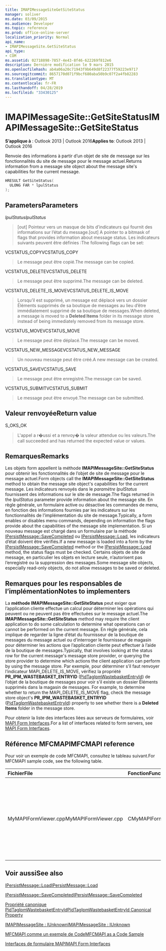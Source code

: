 ```yaml
---
title: IMAPIMessageSiteGetSiteStatus
manager: soliver
ms.date: 03/09/2015
ms.audience: Developer
ms.topic: reference
ms.prod: office-online-server
localization_priority: Normal
api_name:
- IMAPIMessageSite.GetSiteStatus
api_type:
- COM
ms.assetid: 02718898-7857-4e43-8f46-622269f812e6
description: Dernière modification le 9 mars 2015
ms.openlocfilehash: ab4a06a20c71943f9b649d8f22377f59223e9717
ms.sourcegitcommit: 8657170d071f9bcf680aba50b9c07f2a4fb82283
ms.translationtype: MT
ms.contentlocale: fr-FR
ms.lasthandoff: 04/28/2019
ms.locfileid: "33430125"
---
```

# <a name="imapimessagesitegetsitestatus"></a><span data-ttu-id="0098b-103">IMAPIMessageSite::GetSiteStatus</span><span class="sxs-lookup"><span data-stu-id="0098b-103">IMAPIMessageSite::GetSiteStatus</span></span>

  
  
<span data-ttu-id="0098b-104">**S’applique à** : Outlook 2013 | Outlook 2016</span><span class="sxs-lookup"><span data-stu-id="0098b-104">**Applies to**: Outlook 2013 | Outlook 2016</span></span> 
  
<span data-ttu-id="0098b-105">Renvoie des informations à partir d’un objet de site de message sur les fonctionnalités du site de message pour le message actuel.</span><span class="sxs-lookup"><span data-stu-id="0098b-105">Returns information from a message site object about the message site's capabilities for the current message.</span></span>
  
```cpp
HRESULT GetSiteStatus(
  ULONG FAR * lpulStatus
);
```

## <a name="parameters"></a><span data-ttu-id="0098b-106">Parameters</span><span class="sxs-lookup"><span data-stu-id="0098b-106">Parameters</span></span>

 <span data-ttu-id="0098b-107">_lpulStatus_</span><span class="sxs-lookup"><span data-stu-id="0098b-107">_lpulStatus_</span></span>
  
> <span data-ttu-id="0098b-108">[out] Pointeur vers un masque de bits d’indicateurs qui fournit des informations sur l’état du message.</span><span class="sxs-lookup"><span data-stu-id="0098b-108">[out] A pointer to a bitmask of flags that provides information about message status.</span></span> <span data-ttu-id="0098b-109">Les indicateurs suivants peuvent être définies :</span><span class="sxs-lookup"><span data-stu-id="0098b-109">The following flags can be set:</span></span>
    
<span data-ttu-id="0098b-110">VCSTATUS_COPY</span><span class="sxs-lookup"><span data-stu-id="0098b-110">VCSTATUS_COPY</span></span> 
  
> <span data-ttu-id="0098b-111">Le message peut être copié.</span><span class="sxs-lookup"><span data-stu-id="0098b-111">The message can be copied.</span></span> 
    
<span data-ttu-id="0098b-112">VCSTATUS_DELETE</span><span class="sxs-lookup"><span data-stu-id="0098b-112">VCSTATUS_DELETE</span></span> 
  
> <span data-ttu-id="0098b-113">Le message peut être supprimé.</span><span class="sxs-lookup"><span data-stu-id="0098b-113">The message can be deleted.</span></span>
    
<span data-ttu-id="0098b-114">VCSTATUS_DELETE_IS_MOVE</span><span class="sxs-lookup"><span data-stu-id="0098b-114">VCSTATUS_DELETE_IS_MOVE</span></span> 
  
> <span data-ttu-id="0098b-115">Lorsqu’il est supprimé, un  message est déplacé vers un dossier Éléments supprimés de sa boutique de messages au lieu d’être immédiatement supprimé de sa boutique de messages.</span><span class="sxs-lookup"><span data-stu-id="0098b-115">When deleted, a message is moved to a **Deleted Items** folder in its message store instead of being immediately removed from its message store.</span></span> 
    
<span data-ttu-id="0098b-116">VCSTATUS_MOVE</span><span class="sxs-lookup"><span data-stu-id="0098b-116">VCSTATUS_MOVE</span></span> 
  
> <span data-ttu-id="0098b-117">Le message peut être déplacé.</span><span class="sxs-lookup"><span data-stu-id="0098b-117">The message can be moved.</span></span>
    
<span data-ttu-id="0098b-118">VCSTATUS_NEW_MESSAGE</span><span class="sxs-lookup"><span data-stu-id="0098b-118">VCSTATUS_NEW_MESSAGE</span></span> 
  
> <span data-ttu-id="0098b-119">Un nouveau message peut être créé.</span><span class="sxs-lookup"><span data-stu-id="0098b-119">A new message can be created.</span></span>
    
<span data-ttu-id="0098b-120">VCSTATUS_SAVE</span><span class="sxs-lookup"><span data-stu-id="0098b-120">VCSTATUS_SAVE</span></span> 
  
> <span data-ttu-id="0098b-121">Le message peut être enregistré.</span><span class="sxs-lookup"><span data-stu-id="0098b-121">The message can be saved.</span></span>
    
<span data-ttu-id="0098b-122">VCSTATUS_SUBMIT</span><span class="sxs-lookup"><span data-stu-id="0098b-122">VCSTATUS_SUBMIT</span></span> 
  
> <span data-ttu-id="0098b-123">Le message peut être envoyé.</span><span class="sxs-lookup"><span data-stu-id="0098b-123">The message can be submitted.</span></span>
    
## <a name="return-value"></a><span data-ttu-id="0098b-124">Valeur renvoyée</span><span class="sxs-lookup"><span data-stu-id="0098b-124">Return value</span></span>

<span data-ttu-id="0098b-125">S_OK</span><span class="sxs-lookup"><span data-stu-id="0098b-125">S_OK</span></span> 
  
> <span data-ttu-id="0098b-126">L'appel a r�ussi et a renvoy� la valeur attendue ou les valeurs.</span><span class="sxs-lookup"><span data-stu-id="0098b-126">The call succeeded and has returned the expected value or values.</span></span>
    
## <a name="remarks"></a><span data-ttu-id="0098b-127">Remarques</span><span class="sxs-lookup"><span data-stu-id="0098b-127">Remarks</span></span>

<span data-ttu-id="0098b-128">Les objets form appellent la méthode **IMAPIMessageSite::GetSiteStatus** pour obtenir les fonctionnalités de l’objet de site de message pour le message actuel.</span><span class="sxs-lookup"><span data-stu-id="0098b-128">Form objects call the **IMAPIMessageSite::GetSiteStatus** method to obtain the message site object's capabilities for the current message.</span></span> <span data-ttu-id="0098b-129">Les indicateurs renvoyés dans le  _paramètre lpulStatus_ fournissent des informations sur le site de message.</span><span class="sxs-lookup"><span data-stu-id="0098b-129">The flags returned in the  _lpulStatus_ parameter provide information about the message site.</span></span> <span data-ttu-id="0098b-130">En règle générale, un formulaire active ou désactive les commandes de menu, en fonction des informations fournies par les indicateurs sur les fonctionnalités de l’implémentation du site de message.</span><span class="sxs-lookup"><span data-stu-id="0098b-130">Typically, a form enables or disables menu commands, depending on information the flags provide about the capabilities of the message site implementation.</span></span> <span data-ttu-id="0098b-131">Si un nouveau message est chargé dans un formulaire par la méthode [IPersistMessage::SaveCompleted](ipersistmessage-savecompleted.md) ou [IPersistMessage::Load,](ipersistmessage-load.md) les indicateurs d’état doivent être vérifiés.</span><span class="sxs-lookup"><span data-stu-id="0098b-131">If a new message is loaded into a form by the [IPersistMessage::SaveCompleted](ipersistmessage-savecompleted.md) method or the [IPersistMessage::Load](ipersistmessage-load.md) method, the status flags must be checked.</span></span> <span data-ttu-id="0098b-132">Certains objets de site de message, en particulier les objets en lecture seule, n’autorisent pas l’enregistré ou la suppression des messages.</span><span class="sxs-lookup"><span data-stu-id="0098b-132">Some message site objects, especially read-only objects, do not allow messages to be saved or deleted.</span></span> 
  
## <a name="notes-to-implementers"></a><span data-ttu-id="0098b-133">Remarques pour les responsables de l’implémentation</span><span class="sxs-lookup"><span data-stu-id="0098b-133">Notes to implementers</span></span>

<span data-ttu-id="0098b-134">La **méthode IMAPIMessageSite::GetSiteStatus** peut exiger que l’application cliente effectue un calcul pour déterminer les opérations qui peuvent ou ne peuvent pas être effectuées sur le message actuel.</span><span class="sxs-lookup"><span data-stu-id="0098b-134">The **IMAPIMessageSite::GetSiteStatus** method may require the client application to do some calculation to determine what operations can or cannot be performed on the current message.</span></span> <span data-ttu-id="0098b-135">En règle générale, cela implique de regarder la ligne d’état du fournisseur de la boutique de messages du message actuel ou d’interroger le fournisseur de magasin pour déterminer les actions que l’application cliente peut effectuer à l’aide de la boutique de messages.</span><span class="sxs-lookup"><span data-stu-id="0098b-135">Typically, that involves looking at the status row for the current message's message store provider, or querying the store provider to determine which actions the client application can perform by using the message store.</span></span> <span data-ttu-id="0098b-136">Par exemple, pour déterminer s’il faut renvoyer l’indicateur MAPI_DELETE_IS_MOVE, vérifiez la propriété **PR_IPM_WASTEBASKET_ENTRYID** ([PidTagIpmWastebasketEntryId](pidtagipmwastebasketentryid-canonical-property.md)) de l’objet de la boutique de messages pour voir s’il existe un dossier Éléments supprimés dans la magasin de messages. </span><span class="sxs-lookup"><span data-stu-id="0098b-136">For example, to determine whether to return the MAPI_DELETE_IS_MOVE flag, check the message store object's **PR_IPM_WASTEBASKET_ENTRYID** ([PidTagIpmWastebasketEntryId](pidtagipmwastebasketentryid-canonical-property.md)) property to see whether there is a **Deleted Items** folder in the message store.</span></span> 
  
<span data-ttu-id="0098b-137">Pour obtenir la liste des interfaces liées aux serveurs de formulaires, voir [MAPI Form Interfaces](mapi-form-interfaces.md).</span><span class="sxs-lookup"><span data-stu-id="0098b-137">For a list of interfaces related to form servers, see [MAPI Form Interfaces](mapi-form-interfaces.md).</span></span>
  
## <a name="mfcmapi-reference"></a><span data-ttu-id="0098b-138">Référence MFCMAPI</span><span class="sxs-lookup"><span data-stu-id="0098b-138">MFCMAPI reference</span></span>

<span data-ttu-id="0098b-139">Pour voir un exemple de code MFCMAPI, consultez le tableau suivant.</span><span class="sxs-lookup"><span data-stu-id="0098b-139">For MFCMAPI sample code, see the following table.</span></span>
  
|<span data-ttu-id="0098b-140">**Fichier**</span><span class="sxs-lookup"><span data-stu-id="0098b-140">**File**</span></span>|<span data-ttu-id="0098b-141">**Fonction**</span><span class="sxs-lookup"><span data-stu-id="0098b-141">**Function**</span></span>|<span data-ttu-id="0098b-142">**Commentaire**</span><span class="sxs-lookup"><span data-stu-id="0098b-142">**Comment**</span></span>|
|:-----|:-----|:-----|
|<span data-ttu-id="0098b-143">MyMAPIFormViewer.cpp</span><span class="sxs-lookup"><span data-stu-id="0098b-143">MyMAPIFormViewer.cpp</span></span>  <br/> |<span data-ttu-id="0098b-144">CMyMAPIFormViewer::GetSiteStatus</span><span class="sxs-lookup"><span data-stu-id="0098b-144">CMyMAPIFormViewer::GetSiteStatus</span></span>  <br/> |<span data-ttu-id="0098b-145">MFCMAPI utilise la méthode **IMAPIMessageSite::GetSiteStatus** pour obtenir l’état du site spécifié.</span><span class="sxs-lookup"><span data-stu-id="0098b-145">MFCMAPI uses the **IMAPIMessageSite::GetSiteStatus** method to get the status of the specified site.</span></span> <span data-ttu-id="0098b-146">Elle peut renvoyer VCSTATUS_NEW_MESSAGE, VCSTATUS_SAVE ou VCSTATUS_SUBMIT.</span><span class="sxs-lookup"><span data-stu-id="0098b-146">It can return VCSTATUS_NEW_MESSAGE, VCSTATUS_SAVE, or VCSTATUS_SUBMIT.</span></span>  <br/> |
   
## <a name="see-also"></a><span data-ttu-id="0098b-147">Voir aussi</span><span class="sxs-lookup"><span data-stu-id="0098b-147">See also</span></span>



[<span data-ttu-id="0098b-148">IPersistMessage::Load</span><span class="sxs-lookup"><span data-stu-id="0098b-148">IPersistMessage::Load</span></span>](ipersistmessage-load.md)
  
[<span data-ttu-id="0098b-149">IPersistMessage::SaveCompleted</span><span class="sxs-lookup"><span data-stu-id="0098b-149">IPersistMessage::SaveCompleted</span></span>](ipersistmessage-savecompleted.md)
  
[<span data-ttu-id="0098b-150">Propriété canonique PidTagIpmWastebasketEntryId</span><span class="sxs-lookup"><span data-stu-id="0098b-150">PidTagIpmWastebasketEntryId Canonical Property</span></span>](pidtagipmwastebasketentryid-canonical-property.md)
  
[<span data-ttu-id="0098b-151">IMAPIMessageSite : IUnknown</span><span class="sxs-lookup"><span data-stu-id="0098b-151">IMAPIMessageSite : IUnknown</span></span>](imapimessagesiteiunknown.md)


[<span data-ttu-id="0098b-152">MFCMAPI comme un exemple de Code</span><span class="sxs-lookup"><span data-stu-id="0098b-152">MFCMAPI as a Code Sample</span></span>](mfcmapi-as-a-code-sample.md)
  
[<span data-ttu-id="0098b-153">Interfaces de formulaire MAPI</span><span class="sxs-lookup"><span data-stu-id="0098b-153">MAPI Form Interfaces</span></span>](mapi-form-interfaces.md)

